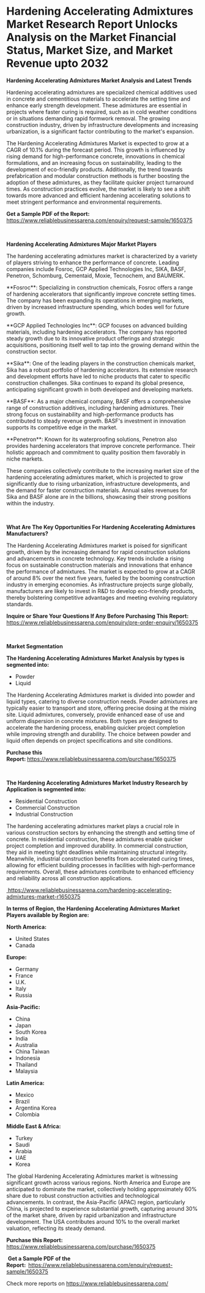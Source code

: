 <p><h1>Hardening Accelerating Admixtures Market Research Report Unlocks Analysis on the Market Financial Status, Market Size, and Market Revenue upto 2032</h1></p><p><strong>Hardening Accelerating Admixtures Market Analysis and Latest Trends</strong></p>
<p><p>Hardening accelerating admixtures are specialized chemical additives used in concrete and cementitious materials to accelerate the setting time and enhance early strength development. These admixtures are essential in projects where faster curing is required, such as in cold weather conditions or in situations demanding rapid formwork removal. The growing construction industry, driven by infrastructure developments and increasing urbanization, is a significant factor contributing to the market's expansion.</p><p>The Hardening Accelerating Admixtures Market is expected to grow at a CAGR of 10.1% during the forecast period. This growth is influenced by rising demand for high-performance concrete, innovations in chemical formulations, and an increasing focus on sustainability, leading to the development of eco-friendly products. Additionally, the trend towards prefabrication and modular construction methods is further boosting the adoption of these admixtures, as they facilitate quicker project turnaround times. As construction practices evolve, the market is likely to see a shift towards more advanced and efficient hardening accelerating solutions to meet stringent performance and environmental requirements.</p></p>
<p><strong>Get a Sample PDF of the Report:&nbsp;</strong> <a href="https://www.reliablebusinessarena.com/enquiry/request-sample/1650375?utm_campaign=1871&utm_medium=2&utm_source=Github&utm_content=ia&utm_term=23032025&utm_id=hardening-accelerating-admixtures">https://www.reliablebusinessarena.com/enquiry/request-sample/1650375</a></p>
<p>&nbsp;</p>
<p><strong>Hardening Accelerating Admixtures Major Market Players</strong></p>
<p><p>The hardening accelerating admixtures market is characterized by a variety of players striving to enhance the performance of concrete. Leading companies include Fosroc, GCP Applied Technologies Inc, SIKA, BASF, Penetron, Schomburg, Cementaid, Moxie, Tecnochem, and BAUMERK.</p><p>**Fosroc**: Specializing in construction chemicals, Fosroc offers a range of hardening accelerators that significantly improve concrete setting times. The company has been expanding its operations in emerging markets, driven by increased infrastructure spending, which bodes well for future growth.</p><p>**GCP Applied Technologies Inc**: GCP focuses on advanced building materials, including hardening accelerators. The company has reported steady growth due to its innovative product offerings and strategic acquisitions, positioning itself well to tap into the growing demand within the construction sector.</p><p>**Sika**: One of the leading players in the construction chemicals market, Sika has a robust portfolio of hardening accelerators. Its extensive research and development efforts have led to niche products that cater to specific construction challenges. Sika continues to expand its global presence, anticipating significant growth in both developed and developing markets.</p><p>**BASF**: As a major chemical company, BASF offers a comprehensive range of construction additives, including hardening admixtures. Their strong focus on sustainability and high-performance products has contributed to steady revenue growth. BASF's investment in innovation supports its competitive edge in the market.</p><p>**Penetron**: Known for its waterproofing solutions, Penetron also provides hardening accelerators that improve concrete performance. Their holistic approach and commitment to quality position them favorably in niche markets.</p><p>These companies collectively contribute to the increasing market size of the hardening accelerating admixtures market, which is projected to grow significantly due to rising urbanization, infrastructure developments, and the demand for faster construction materials. Annual sales revenues for Sika and BASF alone are in the billions, showcasing their strong positions within the industry.</p></p>
<p>&nbsp;</p>
<p><strong>What Are The Key Opportunities For Hardening Accelerating Admixtures Manufacturers?</strong></p>
<p><p>The Hardening Accelerating Admixtures market is poised for significant growth, driven by the increasing demand for rapid construction solutions and advancements in concrete technology. Key trends include a rising focus on sustainable construction materials and innovations that enhance the performance of admixtures. The market is expected to grow at a CAGR of around 8% over the next five years, fueled by the booming construction industry in emerging economies. As infrastructure projects surge globally, manufacturers are likely to invest in R&D to develop eco-friendly products, thereby bolstering competitive advantages and meeting evolving regulatory standards.</p></p>
<p><strong>Inquire or Share Your Questions If Any Before Purchasing This Report:</strong> <a href="https://www.reliablebusinessarena.com/enquiry/pre-order-enquiry/1650375?utm_campaign=1871&utm_medium=2&utm_source=Github&utm_content=ia&utm_term=23032025&utm_id=hardening-accelerating-admixtures">https://www.reliablebusinessarena.com/enquiry/pre-order-enquiry/1650375</a></p>
<p>&nbsp;</p>
<p><strong>Market Segmentation</strong></p>
<p><strong>The Hardening Accelerating Admixtures Market Analysis by types is segmented into:</strong></p>
<p><ul><li>Powder</li><li>Liquid</li></ul></p>
<p><p>The Hardening Accelerating Admixtures market is divided into powder and liquid types, catering to diverse construction needs. Powder admixtures are typically easier to transport and store, offering precise dosing at the mixing site. Liquid admixtures, conversely, provide enhanced ease of use and uniform dispersion in concrete mixtures. Both types are designed to accelerate the hardening process, enabling quicker project completion while improving strength and durability. The choice between powder and liquid often depends on project specifications and site conditions.</p></p>
<p><strong>Purchase this Report:&nbsp;</strong><a href="https://www.reliablebusinessarena.com/purchase/1650375?utm_campaign=1871&utm_medium=2&utm_source=Github&utm_content=ia&utm_term=23032025&utm_id=hardening-accelerating-admixtures">https://www.reliablebusinessarena.com/purchase/1650375</a></p>
<p>&nbsp;</p>
<p><strong>The Hardening Accelerating Admixtures Market Industry Research by Application is segmented into:</strong></p>
<p><ul><li>Residential Construction</li><li>Commercial Construction</li><li>Industrial Construction</li></ul></p>
<p><p>The hardening accelerating admixtures market plays a crucial role in various construction sectors by enhancing the strength and setting time of concrete. In residential construction, these admixtures enable quicker project completion and improved durability. In commercial construction, they aid in meeting tight deadlines while maintaining structural integrity. Meanwhile, industrial construction benefits from accelerated curing times, allowing for efficient building processes in facilities with high-performance requirements. Overall, these admixtures contribute to enhanced efficiency and reliability across all construction applications.</p></p>
<p><a href="https://www.reliablebusinessarena.com/hardening-accelerating-admixtures-market-r1650375?utm_campaign=1871&utm_medium=2&utm_source=Github&utm_content=ia&utm_term=23032025&utm_id=hardening-accelerating-admixtures">&nbsp;https://www.reliablebusinessarena.com/hardening-accelerating-admixtures-market-r1650375</a></p>
<p><strong>In terms of Region, the Hardening Accelerating Admixtures Market Players available by Region are:</strong></p>
<p>
    <p> <strong> North America: </strong>
        <ul>
            <li>United States</li>
            <li>Canada</li>
        </ul>
        </p> 
    <p> <strong> Europe: </strong>
        <ul>
            <li>Germany</li>
            <li>France</li>
            <li>U.K.</li>
            <li>Italy</li>
            <li>Russia</li>
        </ul>
        </p> 
    <p> <strong> Asia-Pacific: </strong>
        <ul>
            <li>China</li>
            <li>Japan</li>
            <li>South Korea</li>
            <li>India</li>
            <li>Australia</li>
            <li>China Taiwan</li>
            <li>Indonesia</li>
            <li>Thailand</li>
            <li>Malaysia</li>
        </ul>
        </p> 
    <p> <strong> Latin America: </strong>
        <ul>
            <li>Mexico</li>
            <li>Brazil</li>
            <li>Argentina Korea</li>
            <li>Colombia</li>
        </ul>
        </p> 
    <p> <strong> Middle East & Africa: </strong>
        <ul>
            <li>Turkey</li>
            <li>Saudi</li>
            <li>Arabia</li>
            <li>UAE</li>
            <li>Korea</li>
        </ul>
    </p>
    </p>
<p><p>The global Hardening Accelerating Admixtures market is witnessing significant growth across various regions. North America and Europe are anticipated to dominate the market, collectively holding approximately 60% share due to robust construction activities and technological advancements. In contrast, the Asia-Pacific (APAC) region, particularly China, is projected to experience substantial growth, capturing around 30% of the market share, driven by rapid urbanization and infrastructure development. The USA contributes around 10% to the overall market valuation, reflecting its steady demand.</p></p>
<p><strong>Purchase this Report: </strong><a href="https://www.reliablebusinessarena.com/purchase/1650375?utm_campaign=1871&utm_medium=2&utm_source=Github&utm_content=ia&utm_term=23032025&utm_id=hardening-accelerating-admixtures">https://www.reliablebusinessarena.com/purchase/1650375</a></p>
<p>&nbsp;<strong>Get a Sample PDF of the Report:&nbsp;&nbsp;</strong><a href="https://www.reliablebusinessarena.com/enquiry/request-sample/1650375?utm_campaign=1871&utm_medium=2&utm_source=Github&utm_content=ia&utm_term=23032025&utm_id=hardening-accelerating-admixtures">https://www.reliablebusinessarena.com/enquiry/request-sample/1650375</a></p>
<p><strong></strong></p>
<p>Check more reports on <a href="https://www.reliablebusinessarena.com/?utm_campaign=1871&utm_medium=2&utm_source=Github&utm_content=ia&utm_term=23032025&utm_id=hardening-accelerating-admixtures">https://www.reliablebusinessarena.com/</a></p>